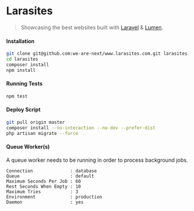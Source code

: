 # Larasites

> Showcasing the best websites built with [Laravel](http://laravel.com/)
> & [Lumen](http://lumen.laravel.com/).

#### Installation

```sh
git clone git@github.com:we-are-next/www.larasites.com.git larasites
cd larasites
composer install
npm install
```

#### Running Tests

```sh
npm test
```

#### Deploy Script

```sh
git pull origin master
composer install --no-interaction --no-dev --prefer-dist
php artisan migrate --force
```

#### Queue Worker(s)

A queue worker needs to be running in order to process background jobs.

```
Connection              : database
Queue                   : default
Maximum Seconds Per Job : 60
Rest Seconds When Empty : 10
Maximum Tries           : 3
Environment             : production
Daemon                  : yes
```
